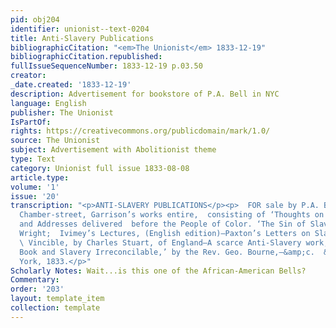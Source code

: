 ```yaml
---
pid: obj204
identifier: unionist--text-0204
title: Anti-Slavery Publications
bibliographicCitation: "<em>The Unionist</em> 1833-12-19"
bibliographicCitation.republished: 
fullIssueSequenceNumber: 1833-12-19 p.03.50
creator: 
_date.created: '1833-12-19'
description: Advertisement for bookstore of P.A. Bell in NYC
language: English
publisher: The Unionist
IsPartOf: 
rights: https://creativecommons.org/publicdomain/mark/1.0/
source: The Unionist
subject: Advertisement with Abolitionist theme
type: Text
category: Unionist full issue 1833-08-08
article.type: 
volume: '1'
issue: '20'
transcription: "<p>ANTI-SLAVERY PUBLICATIONS</p><p>  FOR sale by P.A. BELL, No. 73,
  Chamber-street, Garrison’s works entire,  consisting of ‘Thoughts on African Colonization,’
  and Addresses delivered  before the People of Color. ‘The Sin of Slavery,’ by Professor
  Wright;  Ivimey’s Lectures, (English edition)—Paxton’s Letters on Slavery—Prejudice
  \ Vincible, by Charles Stuart, of England—A scarce Anti-Slavery work, entitled  ‘The
  Book and Slavery Irreconcilable,’ by the Rev. Geo. Bourne,—&amp;c.  &amp;c.</p><p>New
  York, 1833.</p>"
Scholarly Notes: Wait...is this one of the African-American Bells?
Commentary: 
order: '203'
layout: template_item
collection: template
---
```

